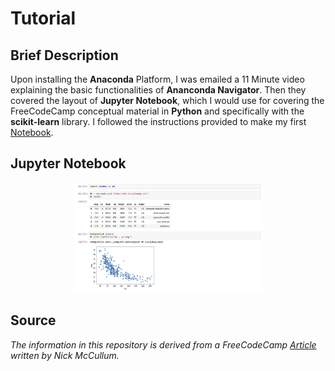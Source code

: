 # Tutorial

## Brief Description
Upon installing the <b>Anaconda</b> Platform, I was emailed a 11 Minute video explaining
the basic functionalities of <b>Ananconda Navigator</b>. Then they covered the layout of 
<b>Jupyter Notebook</b>, which I would use for covering the FreeCodeCamp conceptual material
in <b>Python</b> and specifically with the <b>scikit-learn</b> library. I followed the instructions provided to make
my first <a href= "https://nbviewer.jupyter.org/github/Dipto9999/ML-Introduction/blob/master/Tutorial/Tutorial_Script.ipynb">Notebook</a>.

## Jupyter Notebook
<p align="center"><img src="Jupyter_Notebook-Preview.JPG" width="60%" height="60%" title="Preview of Notebook" ></p>

## Source
<i>The information in this repository is derived from a FreeCodeCamp 
<a href= "https://www.freecodecamp.org/news/a-no-code-intro-to-the-9-most-important-machine-learning-algorithms-today">Article</a> written by Nick McCullum.</i>